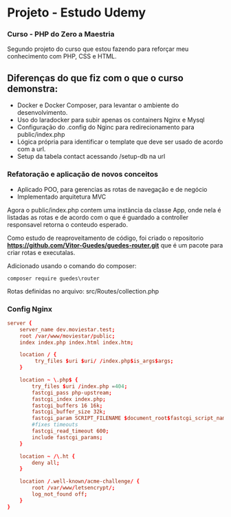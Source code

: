 # Projeto - Estudo Udemy

### Curso - PHP do Zero a Maestria

Segundo projeto do curso que estou fazendo para reforçar meu conhecimento com PHP, CSS e HTML.

## Diferenças do que fiz com o que o curso demonstra:
* Docker e Docker Composer, para levantar o ambiente do desenvolvimento.
* Uso do laradocker para subir apenas os containers Nginx e Mysql
* Configuração do .config do Nginc para redirecionamento para public/index.php
* Lógica própria para identificar o template que deve ser usado de acordo com a url.
* Setup da tabela contact acessando /setup-db na url


### Refatoração e aplicação de novos conceitos
* Aplicado POO, para gerencias as rotas de navegação e de negócio
* Implementado arquitetura MVC

Agora o public/index.php contem uma instãncia da classe App, onde nela é listadas as rotas e de acordo com o que é guardado a controller responsavel retorna o conteudo esperado.

Como estudo de reaproveitamento de código, foi criado o repositorio **https://github.com/Vitor-Guedes/guedes-router.git** que é um pacote para criar rotas e executalas.

Adicionado usando o comando do composer:
```shel
composer require guedes\router
```

Rotas definidas no arquivo: src/Routes/collection.php

### Config Nginx
```.conf
server {
    server_name dev.moviestar.test;
    root /var/www/moviestar/public;
    index index.php index.html index.htm;

    location / {
         try_files $uri $uri/ /index.php$is_args$args;
    }

    location ~ \.php$ {
        try_files $uri /index.php =404;
        fastcgi_pass php-upstream;
        fastcgi_index index.php;
        fastcgi_buffers 16 16k;
        fastcgi_buffer_size 32k;
        fastcgi_param SCRIPT_FILENAME $document_root$fastcgi_script_name;
        #fixes timeouts
        fastcgi_read_timeout 600;
        include fastcgi_params;
    }

    location ~ /\.ht {
        deny all;
    }

    location /.well-known/acme-challenge/ {
        root /var/www/letsencrypt/;
        log_not_found off;
    }
}
```